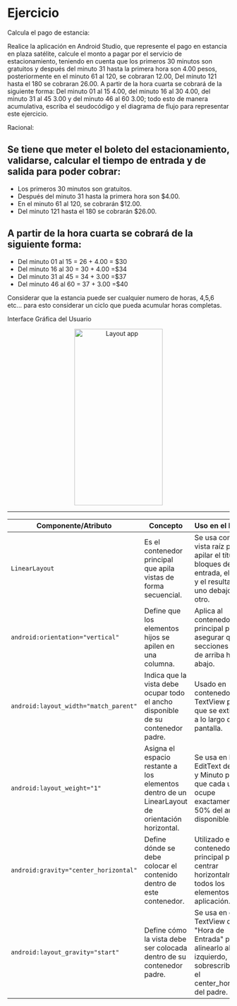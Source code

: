 # Ejercicio

Calcula el pago de estancia:

Realice la aplicación en Android Studio, que represente el pago en estancia en plaza satélite, calcule el monto a pagar por el servicio de estacionamiento, teniendo en cuenta que los primeros 30 minutos son gratuitos y después del minuto 31 hasta la primera hora son 4.00 pesos, posteriormente en el minuto 61 al 120, se cobraran 12.00, Del minuto 121 hasta el 180 se cobraran 26.00.
A partir de la hora cuarta se cobrará de la siguiente forma: Del minuto 01 al 15 4.00, del minuto 16 al 30 4.00, del minuto 31 al 45 3.00 y del minuto 46 al 60 3.00; todo esto de manera acumulativa, escriba el seudocódigo y el diagrama de flujo para representar este ejercicio.

Racional:

## Se tiene que meter el boleto del estacionamiento, validarse, calcular el tiempo de entrada                                                                                  y de salida para poder cobrar:
* Los primeros 30 minutos son gratuitos.
* Después del minuto 31 hasta la primera hora son $4.00. 
* En el minuto 61 al 120, se cobrarán $12.00.
* Del minuto 121 hasta el 180 se cobrarán $26.00.

## A partir de la hora cuarta se cobrará de la siguiente forma: 
* Del minuto 01 al 15 = 26 + 4.00 = $30
* Del minuto 16 al 30 = 30 + 4.00 =$34
* Del minuto 31 al 45 = 34 + 3.00 =$37
* Del minuto 46 al 60 = 37 + 3.00 =$40

Considerar que la estancia puede ser cualquier numero de horas, 4,5,6 etc... para esto considerar un ciclo que pueda acumular horas completas.

Interface Gráfica del Usuario

<p align="center">
<img src="https://github.com/josblax/AplicacionesMoviles/blob/main/Images/estacionamiento.jpg" alt="Layout app" width="200" height="400">
</p>

---

| Componente/Atributo              | Concepto                                                                 | Uso en el Diseño                                                                                          |
|----------------------------------|--------------------------------------------------------------------------|------------------------------------------------------------------------------------------------------------|
| `LinearLayout`                   | Es el contenedor principal que apila vistas de forma secuencial.        | Se usa como la vista raíz para apilar el título, los bloques de entrada, el botón y el resultado, uno debajo del otro. |
| `android:orientation="vertical"` | Define que los elementos hijos se apilen en una columna.                | Aplica al contenedor principal para asegurar que las secciones fluyan de arriba hacia abajo.              |
| `android:layout_width="match_parent"` | Indica que la vista debe ocupar todo el ancho disponible de su contenedor padre. | Usado en contenedores y TextView para que se extiendan a lo largo de la pantalla.                         |
| `android:layout_weight="1"`      | Asigna el espacio restante a los elementos dentro de un LinearLayout de orientación horizontal. | Se usa en los EditText de Hora y Minuto para que cada uno ocupe exactamente el 50% del ancho disponible.  |
| `android:gravity="center_horizontal"` | Define dónde se debe colocar el contenido dentro de este contenedor.   | Utilizado en el contenedor principal para centrar horizontalmente todos los elementos de la aplicación.   |
| `android:layout_gravity="start"` | Define cómo la vista debe ser colocada dentro de su contenedor padre.   | Se usa en el TextView de "Hora de Entrada" para alinearlo al borde izquierdo, sobrescribiendo el center_horizontal del padre. |



